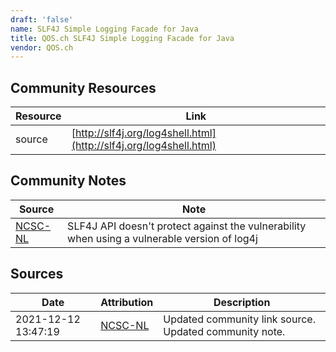```yaml
---
draft: 'false'
name: SLF4J Simple Logging Facade for Java
title: QOS.ch SLF4J Simple Logging Facade for Java
vendor: QOS.ch
---
```



## Community Resources
| Resource | Link |
| --- | --- |
| source | [http://slf4j.org/log4shell.html](http://slf4j.org/log4shell.html) |

## Community Notes
| Source | Note |
| --- | --- |
| [NCSC-NL](https://github.com/NCSC-NL/log4shell/blob/main/software/README.md) | SLF4J API doesn't protect against the vulnerability when using a vulnerable version of log4j |

## Sources
| Date | Attribution | Description |
| --- | --- | --- |
| 2021-12-12 13:47:19 | [NCSC-NL](https://github.com/NCSC-NL/log4shell/blob/main/software/README.md) | Updated community link source. Updated community note.  |
